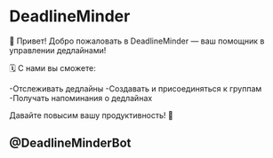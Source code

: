 # DeadlineMinder
👋 Привет! Добро пожаловать в DeadlineMinder — ваш помощник в управлении дедлайнами!

🗓 С нами вы сможете:

-Отслеживать дедлайны
-Создавать и присоединяться к группам
-Получать напоминания о дедлайнах

Давайте повысим вашу продуктивность! 🚀

## @DeadlineMinderBot
